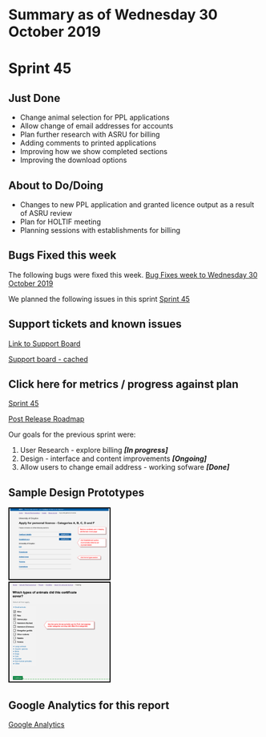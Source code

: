 # Summary as of Wednesday 30 October 2019 

# Sprint 45

## Just Done
* Change animal selection for PPL applications 
* Allow change of email addresses for accounts
* Plan further research with ASRU for billing
* Adding comments to printed applications
* Improving how we show completed sections
* Improving the download options

## About to Do/Doing
* Changes to new PPL application and granted licence output as a result of ASRU review
* Plan for HOLTIF meeting
* Planning sessions with establishments for billing

## Bugs Fixed this week
The following bugs were fixed this week.
[Bug Fixes week to Wednesday 30 October 2019](graphs/bugs30102019.png)

We planned the following issues in this sprint 
[Sprint 45](graphs/sprint30102019.png)

## Support tickets and known issues
[Link to Support Board](https://jira.digital.homeoffice.gov.uk/secure/RapidBoard.jspa?rapidView=331&selectedIssue=ALS-47)

[Support board - cached](graphs/supportBoard30102019.jpg)

## Click here for metrics / progress against plan
[Sprint 45](graphs/progress30102019.png)

[Post Release Roadmap](graphs/roadmap30102019.png)

Our goals for the previous sprint were:
1. User Research - explore billing ***\[In progress\]*** 
2. Design - interface and content improvements ***\[Ongoing\]***
3. Allow users to change email address - working sofware ***\[Done\]***

## Sample Design Prototypes
<a href="graphs/proto1_30102019.png"><img src="graphs/proto1_30102019.png" alt="HTML5 Icon" width="200" style="border:2px solid black"></a>
<br>
<a href="graphs/proto2_30102019.png"><img src="graphs/proto2_30102019.png" alt="HTML5 Icon" width="200" style="border:2px solid black"></a>
<br>


## Google Analytics for this report
[Google Analytics](graphs/GA30102019.png)

